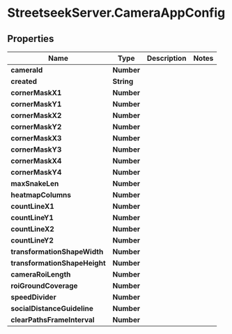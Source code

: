 # StreetseekServer.CameraAppConfig

## Properties

Name | Type | Description | Notes
------------ | ------------- | ------------- | -------------
**cameraId** | **Number** |  | 
**created** | **String** |  | 
**cornerMaskX1** | **Number** |  | 
**cornerMaskY1** | **Number** |  | 
**cornerMaskX2** | **Number** |  | 
**cornerMaskY2** | **Number** |  | 
**cornerMaskX3** | **Number** |  | 
**cornerMaskY3** | **Number** |  | 
**cornerMaskX4** | **Number** |  | 
**cornerMaskY4** | **Number** |  | 
**maxSnakeLen** | **Number** |  | 
**heatmapColumns** | **Number** |  | 
**countLineX1** | **Number** |  | 
**countLineY1** | **Number** |  | 
**countLineX2** | **Number** |  | 
**countLineY2** | **Number** |  | 
**transformationShapeWidth** | **Number** |  | 
**transformationShapeHeight** | **Number** |  | 
**cameraRoiLength** | **Number** |  | 
**roiGroundCoverage** | **Number** |  | 
**speedDivider** | **Number** |  | 
**socialDistanceGuideline** | **Number** |  | 
**clearPathsFrameInterval** | **Number** |  | 


